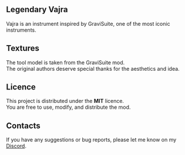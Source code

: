 ## Legendary Vajra

Vajra is an instrument inspired by GraviSuite, one of the most iconic instruments.

## Textures

The tool model is taken from the GraviSuite mod. \
The original authors deserve special thanks for the aesthetics and idea.


## Licence

This project is distributed under the **MIT** licence. \
You are free to use, modify, and distribute the mod.


## Contacts

If you have any suggestions or bug reports, please let me know on my [Discord](https://discord.gg/XMY9DqYFTg).
